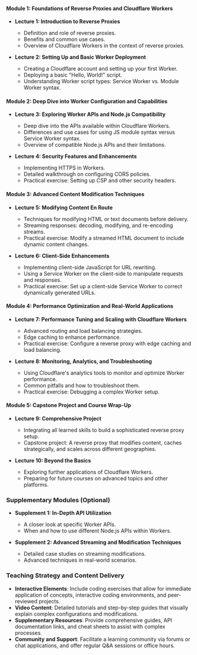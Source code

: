 #### Module 1: Foundations of Reverse Proxies and Cloudflare Workers
- **Lecture 1: Introduction to Reverse Proxies**
  - Definition and role of reverse proxies.
  - Benefits and common use cases.
  - Overview of Cloudflare Workers in the context of reverse proxies.

- **Lecture 2: Setting Up and Basic Worker Deployment**
  - Creating a Cloudflare account and setting up your first Worker.
  - Deploying a basic "Hello, World!" script.
  - Understanding Worker script types: Service Worker vs. Module Worker syntax.

#### Module 2: Deep Dive into Worker Configuration and Capabilities
- **Lecture 3: Exploring Worker APIs and Node.js Compatibility**
  - Deep dive into the APIs available within Cloudflare Workers.
  - Differences and use cases for using JS module syntax versus Service Worker syntax.
  - Overview of compatible Node.js APIs and their limitations.

- **Lecture 4: Security Features and Enhancements**
  - Implementing HTTPS in Workers.
  - Detailed walkthrough on configuring CORS policies.
  - Practical exercise: Setting up CSP and other security headers.

#### Module 3: Advanced Content Modification Techniques
- **Lecture 5: Modifying Content En Route**
  - Techniques for modifying HTML or text documents before delivery.
  - Streaming responses: decoding, modifying, and re-encoding streams.
  - Practical exercise: Modify a streamed HTML document to include dynamic content changes.

- **Lecture 6: Client-Side Enhancements**
  - Implementing client-side JavaScript for URL rewriting.
  - Using a Service Worker on the client-side to manipulate requests and responses.
  - Practical exercise: Set up a client-side Service Worker to correct dynamically generated URLs.

#### Module 4: Performance Optimization and Real-World Applications
- **Lecture 7: Performance Tuning and Scaling with Cloudflare Workers**
  - Advanced routing and load balancing strategies.
  - Edge caching to enhance performance.
  - Practical exercise: Configure a reverse proxy with edge caching and load balancing.

- **Lecture 8: Monitoring, Analytics, and Troubleshooting**
  - Using Cloudflare's analytics tools to monitor and optimize Worker performance.
  - Common pitfalls and how to troubleshoot them.
  - Practical exercise: Debugging a complex Worker setup.

#### Module 5: Capstone Project and Course Wrap-Up
- **Lecture 9: Comprehensive Project**
  - Integrating all learned skills to build a sophisticated reverse proxy setup.
  - Capstone project: A reverse proxy that modifies content, caches strategically, and scales across different geographies.

- **Lecture 10: Beyond the Basics**
  - Exploring further applications of Cloudflare Workers.
  - Preparing for future courses on advanced topics and other platforms.

### Supplementary Modules (Optional)
- **Supplement 1: In-Depth API Utilization**
  - A closer look at specific Worker APIs.
  - When and how to use different Node.js APIs within Workers.

- **Supplement 2: Advanced Streaming and Modification Techniques**
  - Detailed case studies on streaming modifications.
  - Advanced techniques in real-world scenarios.

### Teaching Strategy and Content Delivery
- **Interactive Elements**: Include coding exercises that allow for immediate application of concepts, interactive coding environments, and peer-reviewed projects.
- **Video Content**: Detailed tutorials and step-by-step guides that visually explain complex configurations and modifications.
- **Supplementary Resources**: Provide comprehensive guides, API documentation links, and cheat sheets to assist with complex processes.
- **Community and Support**: Facilitate a learning community via forums or chat applications, and offer regular Q&A sessions or office hours.
